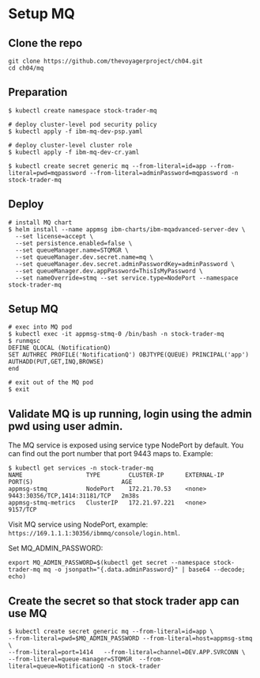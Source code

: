 # Setup MQ

## Clone the repo

```
git clone https://github.com/thevoyagerproject/ch04.git
cd ch04/mq
```

## Preparation

```
$ kubectl create namespace stock-trader-mq

# deploy cluster-level pod security policy
$ kubectl apply -f ibm-mq-dev-psp.yaml 

# deploy cluster-level cluster role
$ kubectl apply -f ibm-mq-dev-cr.yaml 

$ kubectl create secret generic mq --from-literal=id=app --from-literal=pwd=mqpassword --from-literal=adminPassword=mqpassword -n stock-trader-mq
```

## Deploy

```
# install MQ chart
$ helm install --name appmsg ibm-charts/ibm-mqadvanced-server-dev \
  --set license=accept \
  --set persistence.enabled=false \
  --set queueManager.name=STQMGR \
  --set queueManager.dev.secret.name=mq \
  --set queueManager.dev.secret.adminPasswordKey=adminPassword \
  --set queueManager.dev.appPassword=ThisIsMyPassword \
  --set nameOverride=stmq --set service.type=NodePort --namespace stock-trader-mq
```

## Setup MQ

```
# exec into MQ pod
$ kubectl exec -it appmsg-stmq-0 /bin/bash -n stock-trader-mq
$ runmqsc
DEFINE QLOCAL (NotificationQ)
SET AUTHREC PROFILE('NotificationQ') OBJTYPE(QUEUE) PRINCIPAL('app') AUTHADD(PUT,GET,INQ,BROWSE)
end

# exit out of the MQ pod
$ exit
```

## Validate MQ is up running, login using the admin pwd using user admin.

The MQ service is exposed using service type NodePort by default.  You can find out the port number that port 9443 maps to.   Example:

```
$ kubectl get services -n stock-trader-mq
NAME                  TYPE        CLUSTER-IP      EXTERNAL-IP   PORT(S)                         AGE
appmsg-stmq           NodePort    172.21.70.53    <none>        9443:30356/TCP,1414:31181/TCP   2m38s
appmsg-stmq-metrics   ClusterIP   172.21.97.221   <none>        9157/TCP

```

Visit MQ service using NodePort, example: ```https://169.1.1.1:30356/ibmmq/console/login.html```.

Set MQ_ADMIN_PASSWORD:

```
export MQ_ADMIN_PASSWORD=$(kubectl get secret --namespace stock-trader-mq mq -o jsonpath="{.data.adminPassword}" | base64 --decode; echo)
```
## Create the secret so that stock trader app can use MQ

```
$ kubectl create secret generic mq --from-literal=id=app \
--from-literal=pwd=$MQ_ADMIN_PASSWORD --from-literal=host=appmsg-stmq  \
--from-literal=port=1414   --from-literal=channel=DEV.APP.SVRCONN \
--from-literal=queue-manager=STQMGR  --from-literal=queue=NotificationQ -n stock-trader

```
